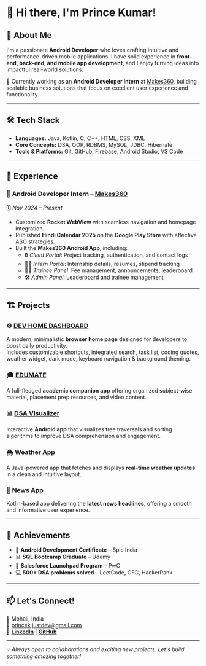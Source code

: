 # 👋 Hi there, I'm Prince Kumar!

## 🚀 About Me
I'm a passionate **Android Developer** who loves crafting intuitive and performance-driven mobile applications. I have solid experience in **front-end, back-end, and mobile app development**, and I enjoy turning ideas into impactful real-world solutions.

🔧 Currently working as an **Android Developer Intern** at [Makes360](https://www.makes360.com/), building scalable business solutions that focus on excellent user experience and functionality.

---

## 🛠️ Tech Stack
- **Languages:** Java, Kotlin, C, C++, HTML, CSS, XML  
- **Core Concepts:** DSA, OOP, RDBMS, MySQL, JDBC, Hibernate  
- **Tools & Platforms:** Git, GitHub, Firebase, Android Studio, VS Code  

---

## 💼 Experience
### 🏢 **Android Developer Intern – [Makes360](https://www.makes360.com/)**  
🗓️ *Nov 2024 – Present*  
- Customized **Rocket WebView** with seamless navigation and homepage integration.  
- Published **Hindi Calendar 2025** on the **Google Play Store** with effective ASO strategies.  
- Built the **Makes360 Android App**, including:
  - 🔒 *Client Portal*: Project tracking, authentication, and contact logs  
  - 👨‍💻 *Intern Portal*: Internship details, resumes, stipend tracking  
  - 🧑‍🎓 *Trainee Panel*: Fee management, announcements, leaderboard  
  - 🛠 *Admin Panel*: Leaderboard and trainee management  

---

## 🏗️ Projects

### ⚙️ [**DEV HOME DASHBOARD**](#)  
A modern, minimalistic **browser home page** designed for developers to boost daily productivity.  
Includes customizable shortcuts, integrated search, task list, coding quotes, weather widget, dark mode, keyboard navigation & background theming.

### 🎓 [**EDUMATE**](#)  
A full-fledged **academic companion app** offering organized subject-wise material, placement prep resources, and video content.

### 📊 [**DSA Visualizer**](https://github.com/prince-kumar-dev/visualizer)  
Interactive **Android app** that visualizes tree traversals and sorting algorithms to improve DSA comprehension and engagement.

### 🌦️ [**Weather App**](https://github.com/prince-kumar-dev/Weather)  
A Java-powered app that fetches and displays **real-time weather updates** in a clean and intuitive layout.

### 📰 [**News App**](https://github.com/prince-kumar-dev/NewsApp)  
Kotlin-based app delivering the **latest news headlines**, offering a smooth and informative user experience.

---

## 🏅 Achievements
- 📜 **Android Development Certificate** – Spic India  
- 📊 **SQL Bootcamp Graduate** – Udemy  
- 🚀 **Salesforce Launchpad Program** – PwC  
- 💻 **500+ DSA problems solved** – LeetCode, GFG, HackerRank  

---

## 📫 Let's Connect!
📍 Mohali, India  
📧 princek.justdev@gmail.com  
🔗 [**LinkedIn**](https://www.linkedin.com/in/princekumar-dev/) | [**GitHub**](https://github.com/prince-kumar-dev)

---

💡 *Always open to collaborations and exciting new projects. Let's build something amazing together!*
